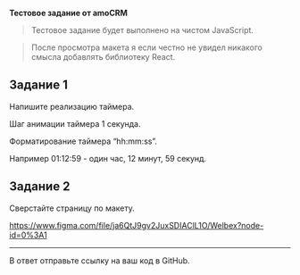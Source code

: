 **Тестовое задание от amoCRM**

> Тестовое задание будет выполнено на чистом JavaScript.

> После просмотра макета я если честно не увидел никакого смысла добавлять библиотеку React.

## Задание 1

Напишите реализацию таймера.

Шаг анимации таймера 1 секунда.

Форматирование таймера “hh:mm:ss”.

Например 01:12:59 - один час, 12 минут, 59 секунд.

## Задание 2

Сверстайте страницу по макету.

https://www.figma.com/file/ja6QtJ9gv2JuxSDIAClL1O/Welbex?node-id=0%3A1

---

В ответ отправьте ссылку на ваш код в GitHub.
